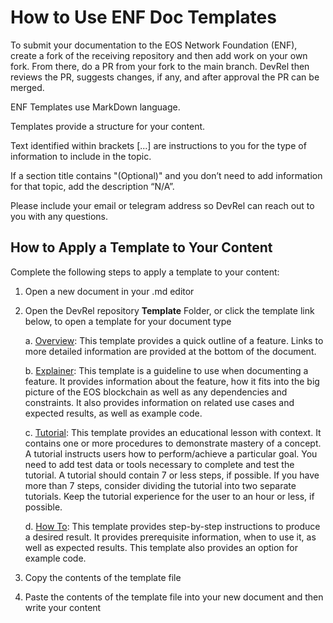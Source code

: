 # How to Use ENF Doc Templates

To submit your documentation to the EOS Network Foundation (ENF), create a fork of the receiving repository and then add work on your own fork. From there, do a PR from your fork to the main branch. DevRel then reviews the PR, suggests changes, if any, and after approval the PR can be merged. 

ENF Templates use MarkDown language.

Templates provide a structure for your content.

Text identified within brackets [...] are instructions to you for the type of information to include in the topic.

If a section title contains "(Optional)" and you don’t need to add information for that topic, add the description “N/A”.

Please include your email or telegram address so DevRel can reach out to you with any questions.

## How to Apply a Template to Your Content
Complete the following steps to apply a template to your content:
1. Open a new document in your .md editor

2. Open the DevRel repository **Template** Folder, or click the template link below, to open a template for your document type

      a. [Overview](Templates/Feature-Overview-Template.md): This template provides a quick outline of a feature. Links to more detailed information are provided at the bottom of the document.

      b. [Explainer](Templates/Feature-Explainer-Template.md]):
       This template is a guideline to use when documenting a feature. It provides information about the feature, how it fits into the big picture of the EOS blockchain as well as any dependencies and constraints. It also provides information on related use cases and expected results, as well as example code.

      c. [Tutorial](Tutorial-Template.md): This template provides an educational lesson with context. It contains one or more procedures to demonstrate mastery of a concept. A tutorial instructs users how to perform/achieve a particular goal. You need to add test data or tools necessary to complete and test the tutorial. A tutorial should contain 7 or less steps, if possible. If you have more than 7 steps, consider dividing the tutorial into two separate tutorials. Keep the tutorial experience for the user to an hour or less, if possible.
      
      d. [How To](How-To-Template.md): This template provides step-by-step instructions to produce a desired result. It provides prerequisite information, when to use it,  as well as expected results. This template also provides an option for example code.
4. Copy the contents of the template file
5. Paste the contents of the template file into your new document and then write your content



